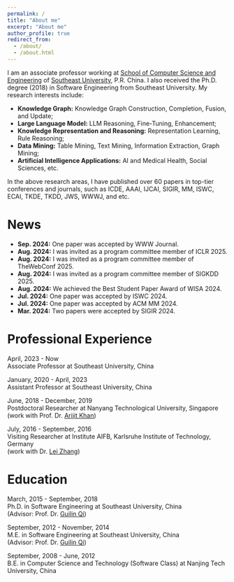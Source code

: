 ```yaml
---
permalink: /
title: "About me"
excerpt: "About me"
author_profile: true
redirect_from: 
  - /about/
  - /about.html
---
```


I am an associate professor working at [School of Computer Science and Engineering](http://cs.seu.edu.cn) of [Southeast University](https://www.seu.edu.cn), P.R. China. I also received the Ph.D. degree (2018) in Software Engineering from Southeast University. My research interests include:
* **Knowledge Graph:** Knowledge Graph Construction, Completion, Fusion, and Update;
* **Large Language Model:** LLM Reasoning, Fine-Tuning, Enhancement; 
* **Knowledge Representation and Reasoning:** Representation Learning, Rule Reasoning; 
* **Data Mining:** Table Mining, Text Mining, Information Extraction, Graph Mining; 
* **Artificial Intelligence Applications:** AI and Medical Health, Social Sciences, etc.

In the above research areas, I have published over 60 papers in top-tier conferences and journals, such as ICDE, AAAI, IJCAI, SIGIR, MM, ISWC, ECAI, TKDE, TKDD, JWS, WWWJ, and etc. 

News
======
* **Sep. 2024:** One paper was accepted by WWW Journal.
* **Aug. 2024:** I was invited as a program committee member of ICLR 2025.
* **Aug. 2024:** I was invited as a program committee member of TheWebConf 2025.
* **Aug. 2024:** I was invited as a program committee member of SIGKDD 2025.
* **Aug. 2024:** We achieved the Best Student Paper Award of WISA 2024.
* **Jul. 2024:** One paper was accepted by ISWC 2024.
* **Jul. 2024:** One paper was accepted by ACM MM 2024.
* **Mar. 2024:** Two papers were accepted by SIGIR 2024.

Professional Experience
======
April, 2023 - Now <br>
Associate Professor at Southeast University, China <br>

January, 2020 - April, 2023 <br>
Assistant Professor at Southeast University, China <br>

June, 2018 - December, 2019 <br>
Postdoctoral Researcher at Nanyang Technological University, Singapore <br>
(work with Prof. Dr. [Arijit Khan](https://homes.cs.aau.dk/~Arijit/))

July, 2016 - September, 2016    
Visiting Researcher at Institute AIFB, Karlsruhe Institute of Technology, Germany <br>
(work with Dr. [Lei Zhang](https://scholar.google.de/citations?user=jr-o314AAAAJ&hl=en))

Education
======
March, 2015 - September, 2018 <br>
Ph.D. in Software Engineering at Southeast University, China <br>
(Advisor: Prof. Dr. [Guilin Qi](https://cse.seu.edu.cn/2019/0103/c23024a257135/page.htm))

September, 2012 - November, 2014 <br>
M.E. in Software Engineering at Southeast University, China <br>
(Advisor: Prof. Dr. [Guilin Qi](https://cse.seu.edu.cn/2019/0103/c23024a257135/page.htm))

September, 2008 - June, 2012 <br>
B.E. in Computer Science and Technology (Software Class) at Nanjing Tech University, China

